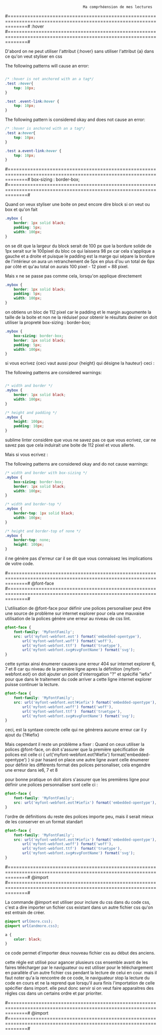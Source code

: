 										Ma comprhéension de mes lectures

#===================================================================================================================#
													:hover
#===================================================================================================================#

D'abord on ne peut utiliser l'attribut {:hover} sans utiliser l'attribut {a} dans ce qu'on veut styliser en css

The following patterns will cause an error:

```css

/* :hover is not anchored with an a tag*/
.test :hover{
    top: 10px;
}

.test .event-link:hover {
    top: 10px;
}

```

The following pattern is considered okay and does not cause an error:

```css
/* :hover is anchored with an a tag*/
.test a:hover{
    top: 10px;
}

.test a.event-link:hover {
    top: 10px;
}
```


#===================================================================================================================#
													box-sizing : border-box;
#===================================================================================================================#

Quand on veux styliser une boite on peut encore dire block si on veut ou box et qu'on fait 
```css
.mybox {
    border: 1px solid black;
    padding: 5px;
    width: 100px;
}
```
on se dit que la largeur du block serait de 100 px 
que la bordure solide de 1px serait sur le 100pixel du bloc ce qui laissera 98 px
car cela s'applique a gauche et a droite
et puisque le padding est la marge qui sépare la bordure de l'intérieur on aura un retranchement
de 5px en plus
d'ou un total de 6px par côté et qu'au total on aurais
100 pixel - 12 pixel = 88 pixel.

Mais x ne se passe pas comme cela,
lorsqu'on applique directement
```css
.mybox {
    border: 1px solid black;
    padding: 5px;
    width: 100px;
}
```
on obtiens un bloc de 112 pixel car le padding et le margin augoumente la taille de la boite et non ne la réduise!
pour obtenir le résultats desirer on doit utiliser la propreté box-sizing : border-box;

```css
.mybox {
    box-sizing: border-box;
    border: 1px solid black;
    padding: 5px;
    width: 100px;
}
```

si vous ecrivez {ceci vaut aussi pour {height} qui désigne la hauteur} ceci :

The following patterns are considered warnings:

```css

/* width and border */
.mybox {
    border: 1px solid black;
    width: 100px;
}

/* height and padding */
.mybox {
    height: 100px;
    padding: 10px;
}
```

sublime linter considère que vous ne savez pas ce que vous ecrivez, car ne savez pas que cela induirait
une boite de 112 pixel et vous allerte.

Mais si vous ecrivez :

The following patterns are considered okay and do not cause warnings:

```css
/* width and border with box-sizing */
.mybox {
    box-sizing: border-box;
    border: 1px solid black;
    width: 100px;
}

/* width and border-top */
.mybox {
    border-top: 1px solid black;
    width: 100px;
}

/* height and border-top of none */
.mybox {
    border-top: none;
    height: 100px;
}

```

il ne génère pas d'erreur car il se dit que vous connaissez les implications de votre code.


#===================================================================================================================#
													@font-face
#===================================================================================================================#

L'utilisation de @font-face pour  définir une polices personaliser peut être une source de problème sur internet explorer
pour cela une mauvaise utilisation de la polices génère une erreur au niveau de css lint.

```css
@font-face {
    font-family: 'MyFontFamily';
    src: url('myfont-webfont.eot') format('embedded-opentype'), 
        url('myfont-webfont.woff') format('woff'), 
        url('myfont-webfont.ttf')  format('truetype'),
        url('myfont-webfont.svg#svgFontName') format('svg');
}
```
cette syntax ainsi énumerer causera une erreur 404 sur internet explorer 6, 7 et 8
car qu niveau de la première ligne apres la définition {myfont-webfont.eot} on doit ajouter un point d'interrogation "?" et
spécifié "iefix" pour que dans le traitement du code arriver a cette ligne internet explorer puisse continuer la lecture.

```css
@font-face {
    font-family: 'MyFontFamily';
    src: url('myfont-webfont.eot?#iefix') format('embedded-opentype'), 
        url('myfont-webfont.woff') format('woff'), 
        url('myfont-webfont.ttf')  format('truetype'),
        url('myfont-webfont.svg#svgFontName') format('svg');
}
```
ceci, est la syntaxe corecte celle qui ne génèrera aucune erreur car il y ajout du {?#iefix}

Mais cependant il reste un problème a fixer :
Quand on ceux utiliser la polices @font-face, on doit s'assurer que la première
spécification de polices est celle ci { url('myfont-webfont.eot?#iefix') format('embedded-opentype') }
si par hasard on place une autre ligne avant celle énumerer pour définir les différents format des polices
personaliser, cela engendre une erreur dans ie6, 7 et 8

pour bonne pratique on doit alors s'assurer que les premières ligne pour définir une polices personnaliser sont celle
ci :

```css
@font-face {
    font-family: 'MyFontFamily';
    src: url('myfont-webfont.eot?#iefix') format('embedded-opentype'), 
}
```
l'ordre de définitions du reste des polices importe peu, mais il serait mieux de les conserver en un format standart

```css
@font-face {
    font-family: 'MyFontFamily';
    src: url('myfont-webfont.eot?#iefix') format('embedded-opentype'), 
        url('myfont-webfont.woff') format('woff'), 
        url('myfont-webfont.ttf')  format('truetype'),
        url('myfont-webfont.svg#svgFontName') format('svg');
}
```

#===================================================================================================================#
													@import
#===================================================================================================================#

La commande @import est utiliser pour inclure du css dans du code css, c'est a dire importer un fichier css existant dans
un autre fichier css qu'on est entrain de créer.

```css
@import url(more.css);
@import url(andmore.css);

a {
    color: black;
}
```

ce code permet d'importer deux nouveau fichier css au début des anciens.

cette rêgle est utilisé pour agancer plusieurs css ensemble avant de les faires télécharger par le naviguateur ou
est utiliser pour le téléchargement en parallèle d'un autre fichier css pendant la lecture de celui en cour.
mais il faut noter qu'a la rencontre de ce code, le naviguateur stop la lecture du code en cours et ne la reprend que lorsqu'il aura finis l'importation de celle spécifier dans import.
elle peut donc servir si on veut faire apparaitres des rêgles css dans un certains ordre et par prioriter.

#===================================================================================================================#
                                                    @import
#===================================================================================================================#
